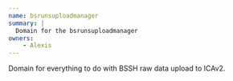 ```yaml
---
name: bsrunsuploadmanager
summary: |
  Domain for the bsrunsuploadmanager
owners:
    - Alexis
---
```


Domain for everything to do with BSSH raw data upload to ICAv2.


<NodeGraph title="Domain Graph" />